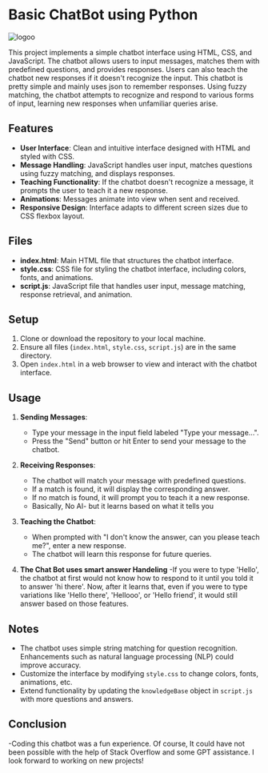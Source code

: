 # Basic ChatBot using Python
![logoo](https://github.com/FaizanDhankwala/ChatBot/assets/55712375/428c513f-20d4-433b-9931-356563cb757e)



This project implements a simple chatbot interface using HTML, CSS, and JavaScript. The chatbot allows users to input messages, matches them with predefined questions, and provides responses. Users can also teach the chatbot new responses if it doesn't recognize the input. 
This chatbot is pretty simple and mainly uses json to remember responses. Using fuzzy matching, the chatbot attempts to recognize and respond to various forms of input, learning new responses when unfamiliar queries arise. 


## Features

- **User Interface**: Clean and intuitive interface designed with HTML and styled with CSS.
- **Message Handling**: JavaScript handles user input, matches questions using fuzzy matching, and displays responses.
- **Teaching Functionality**: If the chatbot doesn't recognize a message, it prompts the user to teach it a new response.
- **Animations**: Messages animate into view when sent and received.
- **Responsive Design**: Interface adapts to different screen sizes due to CSS flexbox layout.

## Files

- **index.html**: Main HTML file that structures the chatbot interface.
- **style.css**: CSS file for styling the chatbot interface, including colors, fonts, and animations.
- **script.js**: JavaScript file that handles user input, message matching, response retrieval, and animation.

## Setup

1. Clone or download the repository to your local machine.
2. Ensure all files (`index.html`, `style.css`, `script.js`) are in the same directory.
3. Open `index.html` in a web browser to view and interact with the chatbot interface.

## Usage

1. **Sending Messages**:
   - Type your message in the input field labeled "Type your message...".
   - Press the "Send" button or hit Enter to send your message to the chatbot.

2. **Receiving Responses**:
   - The chatbot will match your message with predefined questions.
   - If a match is found, it will display the corresponding answer.
   - If no match is found, it will prompt you to teach it a new response.
   - Basically, No AI- but it learns based on what it tells you

3. **Teaching the Chatbot**:
   - When prompted with "I don't know the answer, can you please teach me?", enter a new response.
   - The chatbot will learn this response for future queries.

4. **The Chat Bot uses smart answer Handeling**
   -If you were to type 'Hello', the chatbot at first would not know how to respond to it until you told it to answer 'hi there'. Now, after it learns that, even if you were to type variations like 'Hello there', 'Hellooo', or 'Hello friend', it would still answer based on those features.

## Notes

- The chatbot uses simple string matching for question recognition. Enhancements such as natural language processing (NLP) could improve accuracy.
- Customize the interface by modifying `style.css` to change colors, fonts, animations, etc.
- Extend functionality by updating the `knowledgeBase` object in `script.js` with more questions and answers.

## Conclusion
-Coding this chatbot was a fun experience. Of course, It could have not been possible with the help of Stack Overflow and some GPT assistance. I look forward to working on new projects!


 
